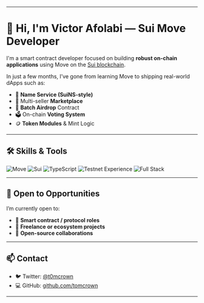 
---

# 👋 Hi, I'm Victor Afolabi — Sui Move Developer

I'm a smart contract developer focused on building **robust on-chain applications** using Move on the [Sui blockchain](https://sui.io).

In just a few months, I’ve gone from learning Move to shipping real-world dApps such as:

* 🧾 **Name Service (SuiNS-style)**
* 🛒 Multi-seller **Marketplace**
* 🎯 **Batch Airdrop** Contract
* 🗳️ On-chain **Voting System**
* 🪙 **Token Modules** & Mint Logic

---

## 🛠️ Skills & Tools

![Move](https://img.shields.io/badge/Move-%234285F4?style=for-the-badge\&logo=move\&logoColor=white)
![Sui](https://img.shields.io/badge/Sui%20Blockchain-5D3FD3?style=for-the-badge\&logo=sui\&logoColor=white)
![TypeScript](https://img.shields.io/badge/TypeScript-3178C6?style=for-the-badge\&logo=typescript\&logoColor=white)
![Testnet Experience](https://img.shields.io/badge/Testnet%20Power%20User-00b386?style=for-the-badge)
![Full Stack](https://img.shields.io/badge/Smart%20Contract%20%26%20Scripts-F28E1C?style=for-the-badge)

---

## 🤝 Open to Opportunities

I’m currently open to:

* 📜 **Smart contract / protocol roles**
* 💼 **Freelance or ecosystem projects**
* 🔧 **Open-source collaborations**

---

## 📫 Contact

* 🐦 Twitter: [@t0mcrown](https://x.com/t0mcr0wn)
* 💻 GitHub: [github.com/tomcrown](https://github.com/tomcrown)

---
